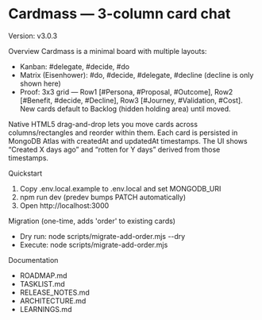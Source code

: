 # Cardmass — 3-column card chat

Version: v3.0.3

Overview
Cardmass is a minimal board with multiple layouts:
- Kanban: #delegate, #decide, #do
- Matrix (Eisenhower): #do, #decide, #delegate, #decline (decline is only shown here)
- Proof: 3x3 grid — Row1 [#Persona, #Proposal, #Outcome], Row2 [#Benefit, #decide, #Decline], Row3 [#Journey, #Validation, #Cost]. New cards default to Backlog (hidden holding area) until moved.

Native HTML5 drag-and-drop lets you move cards across columns/rectangles and reorder within them. Each card is persisted in MongoDB Atlas with createdAt and updatedAt timestamps. The UI shows “Created X days ago” and “rotten for Y days” derived from those timestamps.

Quickstart
1) Copy .env.local.example to .env.local and set MONGODB_URI
2) npm run dev (predev bumps PATCH automatically)
3) Open http://localhost:3000

Migration (one-time, adds 'order' to existing cards)
- Dry run: node scripts/migrate-add-order.mjs --dry
- Execute: node scripts/migrate-add-order.mjs

Documentation
- ROADMAP.md
- TASKLIST.md
- RELEASE_NOTES.md
- ARCHITECTURE.md
- LEARNINGS.md
